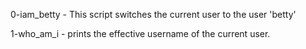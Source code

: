 0-iam_betty - This script switches the current user to the user 'betty'

1-who_am_i - prints the effective username of the current user.

